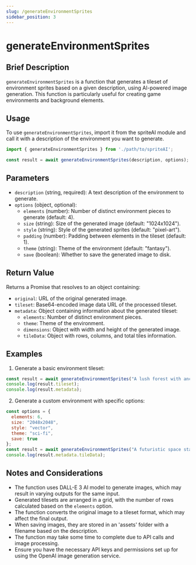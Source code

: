 ```yaml
---
slug: /generateEnvironmentSprites
sidebar_position: 3
---
```


# generateEnvironmentSprites

## Brief Description

`generateEnvironmentSprites` is a function that generates a tileset of environment sprites based on a given description, using AI-powered image generation. This function is particularly useful for creating game environments and background elements.

## Usage

To use `generateEnvironmentSprites`, import it from the spriteAI module and call it with a description of the environment you want to generate.

```javascript
import { generateEnvironmentSprites } from './path/to/spriteAI';

const result = await generateEnvironmentSprites(description, options);
```

## Parameters

- `description` (string, required): A text description of the environment to generate.
- `options` (object, optional):
  - `elements` (number): Number of distinct environment pieces to generate (default: 4).
  - `size` (string): Size of the generated image (default: "1024x1024").
  - `style` (string): Style of the generated sprites (default: "pixel-art").
  - `padding` (number): Padding between elements in the tileset (default: 1).
  - `theme` (string): Theme of the environment (default: "fantasy").
  - `save` (boolean): Whether to save the generated image to disk.

## Return Value

Returns a Promise that resolves to an object containing:

- `original`: URL of the original generated image.
- `tileset`: Base64-encoded image data URL of the processed tileset.
- `metadata`: Object containing information about the generated tileset:
  - `elements`: Number of distinct environment pieces.
  - `theme`: Theme of the environment.
  - `dimensions`: Object with width and height of the generated image.
  - `tileData`: Object with rows, columns, and total tiles information.

## Examples

1. Generate a basic environment tileset:

```javascript
const result = await generateEnvironmentSprites("A lush forest with ancient ruins");
console.log(result.tileset);
console.log(result.metadata);
```

2. Generate a custom environment with specific options:

```javascript
const options = {
  elements: 6,
  size: "2048x2048",
  style: "vector",
  theme: "sci-fi",
  save: true
};
const result = await generateEnvironmentSprites("A futuristic space station interior", options);
console.log(result.metadata.tileData);
```

## Notes and Considerations

- The function uses DALL-E 3 AI model to generate images, which may result in varying outputs for the same input.
- Generated tilesets are arranged in a grid, with the number of rows calculated based on the `elements` option.
- The function converts the original image to a tileset format, which may affect the final output.
- When saving images, they are stored in an 'assets' folder with a filename based on the description.
- The function may take some time to complete due to API calls and image processing.
- Ensure you have the necessary API keys and permissions set up for using the OpenAI image generation service.